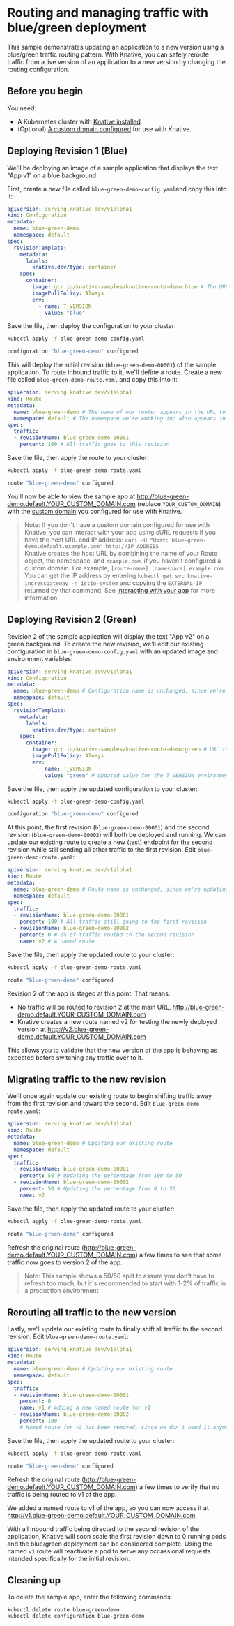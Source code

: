 # Routing and managing traffic with blue/green deployment

This sample demonstrates updating an application to a new version using a
blue/green traffic routing pattern. With Knative, you can safely reroute traffic
from a live version of an application to a new version by changing the routing
configuration.

## Before you begin

You need:
* A Kubernetes cluster with [Knative installed](../../install/README.md).
* (Optional) [A custom domain configured](../../serving/using-a-custom-domain.md) for use with Knative.

## Deploying Revision 1 (Blue)

We'll be deploying an image of a sample application that displays the text
"App v1" on a blue background.

First, create a new file called `blue-green-demo-config.yaml`and copy this into it:

```yaml
apiVersion: serving.knative.dev/v1alpha1
kind: Configuration
metadata:
  name: blue-green-demo
  namespace: default
spec:
  revisionTemplate:
    metadata:
      labels:
        knative.dev/type: container
    spec:
      container:
        image: gcr.io/knative-samples/knative-route-demo:blue # The URL to the sample app docker image
        imagePullPolicy: Always
        env:
          - name: T_VERSION
            value: "blue"
```

Save the file, then deploy the configuration to your cluster:
```bash
kubectl apply -f blue-green-demo-config.yaml

configuration "blue-green-demo" configured
```

This will deploy the initial revision (`blue-green-demo-00001`) of the sample
application. To route inbound traffic to it, we'll define a route. Create a new
file called `blue-green-demo-route.yaml` and copy this into it:

```yaml
apiVersion: serving.knative.dev/v1alpha1
kind: Route
metadata:
  name: blue-green-demo # The name of our route; appears in the URL to access the app
  namespace: default # The namespace we're working in; also appears in the URL to access the app
spec:
  traffic:
  - revisionName: blue-green-demo-00001
    percent: 100 # All traffic goes to this revision
```

Save the file, then apply the route to your cluster:
```bash
kubectl apply -f blue-green-demo-route.yaml

route "blue-green-demo" configured
```

You'll now be able to view the sample app at 
http://blue-green-demo.default.YOUR_CUSTOM_DOMAIN.com (replace `YOUR_CUSTOM_DOMAIN`)
with the [custom domain](../../serving/using-a-custom-domain.md) you configured for
use with Knative.

> Note: If you don't have a custom domain configured for use with Knative, you can interact
  with your app using cURL requests if you have the host URL and IP address:
  `curl -H "Host: blue-green-demo.default.example.com" http://IP_ADDRESS`  
   Knative creates the host URL by combining the name of your Route object,
   the namespace, and `example.com`, if you haven't configured a custom domain.
   For example, `[route-name].[namespace].example.com`.
   You can get the IP address by entering `kubectl get svc knative-ingressgateway -n istio-system`
   and copying the `EXTERNAL-IP` returned by that command.
   See [Interacting with your app](../../install/getting-started-knative-app.md#interacting-with-your-app)
   for more information.

## Deploying Revision 2 (Green)

Revision 2 of the sample application will display the text "App v2" on a green background.
To create the new revision, we'll edit our existing configuration in
`blue-green-demo-config.yaml` with an updated image and environment variables:

```yaml
apiVersion: serving.knative.dev/v1alpha1
kind: Configuration
metadata:
  name: blue-green-demo # Configuration name is unchanged, since we're updating an existing Configuration
  namespace: default
spec:
  revisionTemplate:
    metadata:
      labels:
        knative.dev/type: container
    spec:
      container:
        image: gcr.io/knative-samples/knative-route-demo:green # URL to the new version of the sample app docker image
        imagePullPolicy: Always
        env:
          - name: T_VERSION
            value: "green" # Updated value for the T_VERSION environment variable
```

Save the file, then apply the updated configuration to your cluster:
```bash
kubectl apply -f blue-green-demo-config.yaml

configuration "blue-green-demo" configured
```

At this point, the first revision (`blue-green-demo-00001`) and the second
revision (`blue-green-demo-00002`) will both be deployed and running. We can
update our existing route to create a new (test) endpoint for the second
revision while still sending all other traffic to the first revision. Edit
`blue-green-demo-route.yaml`:

```yaml
apiVersion: serving.knative.dev/v1alpha1
kind: Route
metadata:
  name: blue-green-demo # Route name is unchanged, since we're updating an existing Route
  namespace: default
spec:
  traffic:
  - revisionName: blue-green-demo-00001
    percent: 100 # All traffic still going to the first revision
  - revisionName: blue-green-demo-00002
    percent: 0 # 0% of traffic routed to the second revision
    name: v2 # A named route
```

Save the file, then apply the updated route to your cluster:
```bash
kubectl apply -f blue-green-demo-route.yaml

route "blue-green-demo" configured
```

Revision 2 of the app is staged at this point. That means:

* No traffic will be routed to revision 2 at the main URL, http://blue-green-demo.default.YOUR_CUSTOM_DOMAIN.com
* Knative creates a new route named v2 for testing the newly deployed version at http://v2.blue-green-demo.default.YOUR_CUSTOM_DOMAIN.com

This allows you to validate that the new version of the app is behaving as expected before switching
any traffic over to it.

## Migrating traffic to the new revision

We'll once again update our existing route to begin shifting traffic away from
the first revision and toward the second. Edit `blue-green-demo-route.yaml`:

```yaml
apiVersion: serving.knative.dev/v1alpha1
kind: Route
metadata:
  name: blue-green-demo # Updating our existing route
  namespace: default
spec:
  traffic:
  - revisionName: blue-green-demo-00001
    percent: 50 # Updating the percentage from 100 to 50
  - revisionName: blue-green-demo-00002
    percent: 50 # Updating the percentage from 0 to 50
    name: v2
```

Save the file, then apply the updated route to your cluster:
```bash
kubectl apply -f blue-green-demo-route.yaml

route "blue-green-demo" configured
```

Refresh the original route (http://blue-green-demo.default.YOUR_CUSTOM_DOMAIN.com) a
few times to see that some traffic now goes to version 2 of the app.

> Note: This sample shows a 50/50 split to assure you don't have to refresh too much,
  but it's recommended to start with 1-2% of traffic in a production environment


## Rerouting all traffic to the new version

Lastly, we'll update our existing route to finally shift all traffic to the
second revision. Edit `blue-green-demo-route.yaml`:

```yaml
apiVersion: serving.knative.dev/v1alpha1
kind: Route
metadata:
  name: blue-green-demo # Updating our existing route
  namespace: default
spec:
  traffic:
  - revisionName: blue-green-demo-00001
    percent: 0
    name: v1 # Adding a new named route for v1
  - revisionName: blue-green-demo-00002
    percent: 100
    # Named route for v2 has been removed, since we don't need it anymore
```

Save the file, then apply the updated route to your cluster:
```bash
kubectl apply -f blue-green-demo-route.yaml

route "blue-green-demo" configured
```

Refresh the original route (http://blue-green-demo.default.YOUR_CUSTOM_DOMAIN.com) a
few times to verify that no traffic is being routed to v1 of the app.

We added a named route to v1 of the app, so you can now access it at 
http://v1.blue-green-demo.default.YOUR_CUSTOM_DOMAIN.com.

With all inbound traffic being directed to the second revision of the
application, Knative will soon scale the first revision down to 0 running pods
and the blue/green deployment can be considered complete. Using the named `v1`
route will reactivate a pod to serve any occassional requests intended
specifically for the initial revision.

## Cleaning up

To delete the sample app, enter the following commands:

```
kubectl delete route blue-green-demo
kubectl delete configuration blue-green-demo
```
